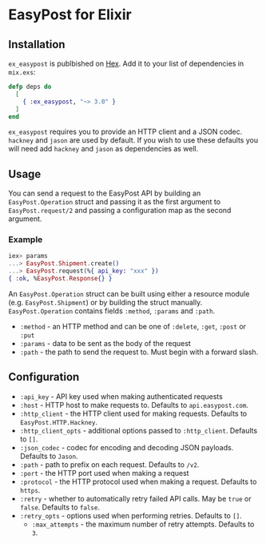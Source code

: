 # EasyPost for Elixir

## Installation

`ex_easypost` is publbished on [Hex](https://hex.pm/packages/ex_easypost). Add
it to your list of dependencies in `mix.exs`:

```elixir
defp deps do
  [
    { :ex_easypost, "~> 3.0" }
  ]
end
```

`ex_easypost` requires you to provide an HTTP client and a JSON codec. `hackney`
and `jason` are used by default. If you wish to use these defaults you will need
add `hackney` and `jason` as dependencies as well.

## Usage

You can send a request to the EasyPost API by building an `EasyPost.Operation`
struct and passing it as the first argument to `EasyPost.request/2` and passing
a configuration map as the second argument.

### Example

```elixir
iex> params
...> EasyPost.Shipment.create()
...> EasyPost.request(%{ api_key: "xxx" })
{ :ok, %EasyPost.Response{} }
```

An `EasyPost.Operation` struct can be built using either a resource module
(e.g. `EasyPost.Shipment`) or by building the struct manually.
`EasyPost.Operation` contains fields `:method`, `:params` and `:path`.

* `:method` - an HTTP method and can be one of `:delete`, `:get`, `:post` or
  `:put`
* `:params` - data to be sent as the body of the request
* `:path` - the path to send the request to. Must begin with a forward slash.

## Configuration

* `:api_key` - API key used when making authenticated requests
* `:host` - HTTP host to make requests to. Defaults to `api.easypost.com`.
* `:http_client` -  the HTTP client used for making requests. Defaults to
  `EasyPost.HTTP.Hackney`.
* `:http_client_opts` - additional options passed to `:http_client`. Defaults to
  `[]`.
* `:json_codec` - codec for encoding and decoding JSON payloads. Defaults to
  `Jason`.
* `:path` - path to prefix on each request. Defaults to `/v2`.
* `:port` - the HTTP port used when making a request
* `:protocol` - the HTTP protocol used when making a request. Defaults to
  `https`.
* `:retry` - whether to automatically retry failed API calls. May be `true` or
  `false`. Defaults to `false`.  
* `:retry_opts` - options used when performing retries. Defaults to `[]`.
  * `:max_attempts` - the maximum number of retry attempts. Defaults to `3`.
